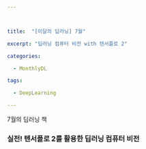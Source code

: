 ```yaml
---



title:  "[이달의 딥러닝] 7월"

excerpt: "딥러닝 컴퓨터 비전 with 텐서플로 2"

categories:

  - MonthlyDL

tags:

  - DeepLearning

---
```


7월의 딥러닝 책
### 실전! 텐서플로 2를 활용한 딥러닝 컴퓨터 비전
